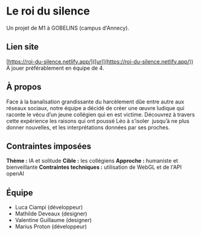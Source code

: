 # Le roi du silence
Un projet de M1 à GOBELINS (campus d'Annecy).

## Lien site
[https://roi-du-silence.netlify.app/]([url](https://roi-du-silence.netlify.app/))
À jouer préférablement en équipe de 4.

## À propos
Face à la banalisation grandissante du harcèlement dûe entre autre
aux réseaux sociaux, notre équipe a décidé de créer une œuvre ludique
qui raconte le vécu d’un jeune collégien qui en est victime.
Découvrez à travers cette expérience les raisons qui ont poussé Léo à s’isoler 
jusqu’à ne plus donner nouvelles, et les interprétations données par ses proches.

## Contraintes imposées
**Thème :** IA et solitude
**Cible :** les collégiens
**Approche :** humaniste et bienveillante
**Contraintes techniques :** utilisation de WebGL et de l'API openAI

## Équipe
+ Luca Ciampi (développeur)
+ Mathilde Deveaux (designer)
+ Valentine Guillaume (designer)
+ Marius Proton (développeur)
